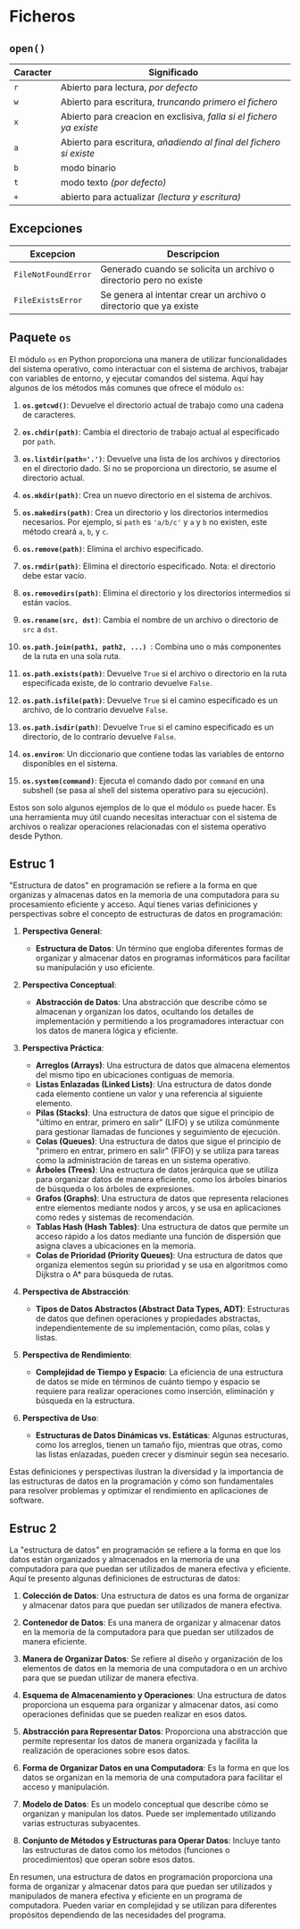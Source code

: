 # Ficheros

## `open()`

| Caracter  | Significado |
| ------------- | ------------- |
| `r`  | Abierto para lectura, *por defecto*  |
| `w`  | Abierto para escritura, *truncando primero el fichero* |
| `x`  | Abierto para creacion en exclisiva, *falla si el fichero ya existe* |
| `a`  | Abierto para escritura, *añadiendo al final del fichero si existe* |
| `b`  | modo binario |
| `t`  | modo texto *(por defecto)* |
| `+`  | abierto para actualizar *(lectura y escritura)* |


## Excepciones

| Excepcion | Descripcion |
| --------- | ----------- |
| `FileNotFoundError` | Generado cuando se solicita un archivo o directorio pero no existe |
| `FileExistsError` | Se genera al intentar crear un archivo o directorio que ya existe |


## Paquete `os`

El módulo `os` en Python proporciona una manera de utilizar funcionalidades del sistema operativo, como interactuar con el sistema de archivos, trabajar con variables de entorno, y ejecutar comandos del sistema. Aquí hay algunos de los métodos más comunes que ofrece el módulo `os`:

1. **`os.getcwd()`**: Devuelve el directorio actual de trabajo como una cadena de caracteres.

2. **`os.chdir(path)`**: Cambia el directorio de trabajo actual al especificado por `path`.

3. **`os.listdir(path='.')`**: Devuelve una lista de los archivos y directorios en el directorio dado. Si no se proporciona un directorio, se asume el directorio actual.

4. **`os.mkdir(path)`**: Crea un nuevo directorio en el sistema de archivos.

5. **`os.makedirs(path)`**: Crea un directorio y los directorios intermedios necesarios. Por ejemplo, si `path` es `'a/b/c'` y `a` y `b` no existen, este método creará `a`, `b`, y `c`.

6. **`os.remove(path)`**: Elimina el archivo especificado.

7. **`os.rmdir(path)`**: Elimina el directorio especificado. Nota: el directorio debe estar vacío.

8. **`os.removedirs(path)`**: Elimina el directorio y los directorios intermedios si están vacíos.

9. **`os.rename(src, dst)`**: Cambia el nombre de un archivo o directorio de `src` a `dst`.

10. **`os.path.join(path1, path2, ...) `**: Combina uno o más componentes de la ruta en una sola ruta.

11. **`os.path.exists(path)`**: Devuelve `True` si el archivo o directorio en la ruta especificada existe, de lo contrario devuelve `False`.

12. **`os.path.isfile(path)`**: Devuelve `True` si el camino especificado es un archivo, de lo contrario devuelve `False`.

13. **`os.path.isdir(path)`**: Devuelve `True` si el camino especificado es un directorio, de lo contrario devuelve `False`.

14. **`os.environ`**: Un diccionario que contiene todas las variables de entorno disponibles en el sistema.

15. **`os.system(command)`**: Ejecuta el comando dado por `command` en una subshell (se pasa al shell del sistema operativo para su ejecución).

Estos son solo algunos ejemplos de lo que el módulo `os` puede hacer. Es una herramienta muy útil cuando necesitas interactuar con el sistema de archivos o realizar operaciones relacionadas con el sistema operativo desde Python.

## Estruc 1
"Estructura de datos" en programación se refiere a la forma en que organizas y almacenas datos en la memoria de una computadora para su procesamiento eficiente y acceso. Aquí tienes varias definiciones y perspectivas sobre el concepto de estructuras de datos en programación:

1. **Perspectiva General**:
   - **Estructura de Datos**: Un término que engloba diferentes formas de organizar y almacenar datos en programas informáticos para facilitar su manipulación y uso eficiente.

2. **Perspectiva Conceptual**:
   - **Abstracción de Datos**: Una abstracción que describe cómo se almacenan y organizan los datos, ocultando los detalles de implementación y permitiendo a los programadores interactuar con los datos de manera lógica y eficiente.

3. **Perspectiva Práctica**:
   - **Arreglos (Arrays)**: Una estructura de datos que almacena elementos del mismo tipo en ubicaciones contiguas de memoria.
   - **Listas Enlazadas (Linked Lists)**: Una estructura de datos donde cada elemento contiene un valor y una referencia al siguiente elemento.
   - **Pilas (Stacks)**: Una estructura de datos que sigue el principio de "último en entrar, primero en salir" (LIFO) y se utiliza comúnmente para gestionar llamadas de funciones y seguimiento de ejecución.
   - **Colas (Queues)**: Una estructura de datos que sigue el principio de "primero en entrar, primero en salir" (FIFO) y se utiliza para tareas como la administración de tareas en un sistema operativo.
   - **Árboles (Trees)**: Una estructura de datos jerárquica que se utiliza para organizar datos de manera eficiente, como los árboles binarios de búsqueda o los árboles de expresiones.
   - **Grafos (Graphs)**: Una estructura de datos que representa relaciones entre elementos mediante nodos y arcos, y se usa en aplicaciones como redes y sistemas de recomendación.
   - **Tablas Hash (Hash Tables)**: Una estructura de datos que permite un acceso rápido a los datos mediante una función de dispersión que asigna claves a ubicaciones en la memoria.
   - **Colas de Prioridad (Priority Queues)**: Una estructura de datos que organiza elementos según su prioridad y se usa en algoritmos como Dijkstra o A* para búsqueda de rutas.

4. **Perspectiva de Abstracción**:
   - **Tipos de Datos Abstractos (Abstract Data Types, ADT)**: Estructuras de datos que definen operaciones y propiedades abstractas, independientemente de su implementación, como pilas, colas y listas.

5. **Perspectiva de Rendimiento**:
   - **Complejidad de Tiempo y Espacio**: La eficiencia de una estructura de datos se mide en términos de cuánto tiempo y espacio se requiere para realizar operaciones como inserción, eliminación y búsqueda en la estructura.

6. **Perspectiva de Uso**:
   - **Estructuras de Datos Dinámicas vs. Estáticas**: Algunas estructuras, como los arreglos, tienen un tamaño fijo, mientras que otras, como las listas enlazadas, pueden crecer y disminuir según sea necesario.

Estas definiciones y perspectivas ilustran la diversidad y la importancia de las estructuras de datos en la programación y cómo son fundamentales para resolver problemas y optimizar el rendimiento en aplicaciones de software.

## Estruc 2

La "estructura de datos" en programación se refiere a la forma en que los datos están organizados y almacenados en la memoria de una computadora para que puedan ser utilizados de manera efectiva y eficiente. Aquí te presento algunas definiciones de estructuras de datos:

1. **Colección de Datos**: Una estructura de datos es una forma de organizar y almacenar datos para que puedan ser utilizados de manera efectiva.

2. **Contenedor de Datos**: Es una manera de organizar y almacenar datos en la memoria de la computadora para que puedan ser utilizados de manera eficiente.

3. **Manera de Organizar Datos**: Se refiere al diseño y organización de los elementos de datos en la memoria de una computadora o en un archivo para que se puedan utilizar de manera efectiva.

4. **Esquema de Almacenamiento y Operaciones**: Una estructura de datos proporciona un esquema para organizar y almacenar datos, así como operaciones definidas que se pueden realizar en esos datos.

5. **Abstracción para Representar Datos**: Proporciona una abstracción que permite representar los datos de manera organizada y facilita la realización de operaciones sobre esos datos.

6. **Forma de Organizar Datos en una Computadora**: Es la forma en que los datos se organizan en la memoria de una computadora para facilitar el acceso y manipulación.

7. **Modelo de Datos**: Es un modelo conceptual que describe cómo se organizan y manipulan los datos. Puede ser implementado utilizando varias estructuras subyacentes.

8. **Conjunto de Métodos y Estructuras para Operar Datos**: Incluye tanto las estructuras de datos como los métodos (funciones o procedimientos) que operan sobre esos datos.

En resumen, una estructura de datos en programación proporciona una forma de organizar y almacenar datos para que puedan ser utilizados y manipulados de manera efectiva y eficiente en un programa de computadora. Pueden variar en complejidad y se utilizan para diferentes propósitos dependiendo de las necesidades del programa.